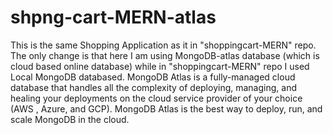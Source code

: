 # shpng-cart-MERN-atlas
This is the same Shopping Application as it in "shoppingcart-MERN" repo. The only change is that here I am using MongoDB-atlas database (which is cloud based online database) while in "shoppingcart-MERN" repo I used  Local MongoDB databased. MongoDB Atlas is a fully-managed cloud database that handles all the complexity of deploying, managing, and healing your deployments on the cloud service provider of your choice (AWS , Azure, and GCP). MongoDB Atlas is the best way to deploy, run, and scale MongoDB in the cloud.
